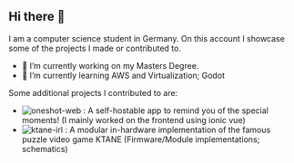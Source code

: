 ## Hi there 👋

I am a computer science student in Germany. On this account I showcase some of the projects I made or contributed to.

- 🔭 I’m currently working on my Masters Degree.
- 🌱 I’m currently learning AWS and Virtualization; Godot

Some additional projects I contributed to are:
- ![oneshot-web](https://github.com/ptrLx/oneshot-web) : A self-hostable app to remind you of the special moments! (I mainly worked on the frontend using ionic vue)
- ![ktane-irl](https://github.com/ktane-irl/ktane-irl) : A modular in-hardware implementation of the famous puzzle video game KTANE (Firmware/Module implementations; schematics)

<!--
**Finn-Artmann/Finn-Artmann** is a ✨ _special_ ✨ repository because its `README.md` (this file) appears on your GitHub profile.

Here are some ideas to get you started:

- 🔭 I’m currently working on ...
- 🌱 I’m currently learning ...
- 👯 I’m looking to collaborate on ...
- 🤔 I’m looking for help with ...
- 💬 Ask me about ...
- 📫 How to reach me: ...
- 😄 Pronouns: ...
- ⚡ Fun fact: ...
-->
